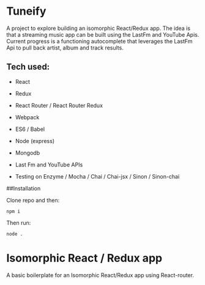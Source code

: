 # Tuneify

A project to explore building an isomorphic React/Redux app. The idea is that a streaming music app can be built using the LastFm and YouTube Apis. Current progress is a functioning autocomplete that leverages the LastFm Api to pull back artist, album and track results.

## Tech used:

* React
* Redux
* React Router / React Router Redux
* Webpack
* ES6 / Babel
* Node (express)
* Mongodb
* Last Fm and YouTube APIs

* Testing on Enzyme / Mocha / Chai / Chai-jsx / Sinon / Sinon-chai

##Installation

Clone repo and then:

```
npm i
```

Then run:

```
node .
```



























# Isomorphic React / Redux app

A basic boilerplate for an Isomorphic React/Redux app using React-router.
